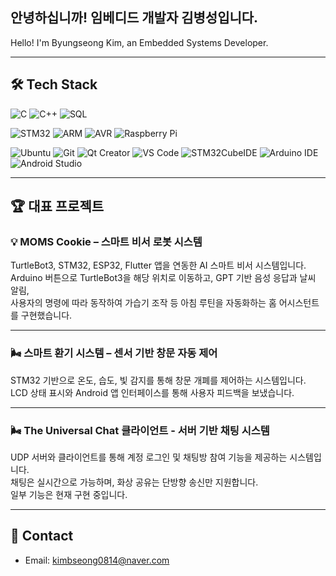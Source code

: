 

## 안녕하십니까! 임베디드 개발자 김병성입니다.
 Hello! I'm Byungseong Kim, an Embedded Systems Developer.

---

## 🛠 Tech Stack
  
![C](https://img.shields.io/badge/C-00599C?style=flat&logo=C&logoColor=white)
![C++](https://img.shields.io/badge/C++-00599C?style=flat&logo=C%2B%2B&logoColor=white)
![SQL](https://img.shields.io/badge/SQL-4479A1?style=flat&logo=MySQL&logoColor=white)


![STM32](https://img.shields.io/badge/STM32-03234B?style=flat&logo=STMicroelectronics&logoColor=white)
![ARM](https://img.shields.io/badge/ARM-0091BD?style=flat&logo=arm&logoColor=white)
![AVR](https://img.shields.io/badge/AVR-FF9900?style=flat)
![Raspberry Pi](https://img.shields.io/badge/Raspberry%20Pi-C51A4A?style=flat&logo=Raspberry-Pi)

![Ubuntu](https://img.shields.io/badge/Ubuntu-E95420?style=flat&logo=ubuntu&logoColor=white)
![Git](https://img.shields.io/badge/Git-F05032?style=flat&logo=git&logoColor=white)
![Qt Creator](https://img.shields.io/badge/Qt%20Creator-41CD52?style=flat&logo=Qt&logoColor=white)
![VS Code](https://img.shields.io/badge/VS%20Code-007ACC?style=flat&logo=Visual%20Studio%20Code&logoColor=white)
![STM32CubeIDE](https://img.shields.io/badge/STM32CubeIDE-03234B?style=flat&logo=STMicroelectronics&logoColor=white)
![Arduino IDE](https://img.shields.io/badge/Arduino%20IDE-00979D?style=flat&logo=arduino&logoColor=white)
![Android Studio](https://img.shields.io/badge/Android%20Studio-3DDC84?style=flat&logo=android-studio&logoColor=white)


---

## 🏆 대표 프로젝트

### 💡 MOMS Cookie – 스마트 비서 로봇 시스템
TurtleBot3, STM32, ESP32, Flutter 앱을 연동한 AI 스마트 비서 시스템입니다.  
Arduino 버튼으로 TurtleBot3을 해당 위치로 이동하고, GPT 기반 음성 응답과 날씨 알림,  
사용자의 명령에 따라 동작하여 가습기 조작 등 아침 루틴을 자동화하는 홈 어시스턴트를 구현했습니다.

---

### 🌬 스마트 환기 시스템 – 센서 기반 창문 자동 제어  
STM32 기반으로 온도, 습도, 빛 감지를 통해 창문 개폐를 제어하는 시스템입니다.  
LCD 상태 표시와 Android 앱 인터페이스를 통해 사용자 피드백을 보냈습니다.

---

### 🌬 The Universal Chat 클라이언트 - 서버 기반 채팅 시스템
UDP 서버와 클라이언트를 통해 계정 로그인 및 채팅방 참여 기능을 제공하는 시스템입니다.  
채팅은 실시간으로 가능하며, 화상 공유는 단방향 송신만 지원합니다.  
일부 기능은 현재 구현 중입니다.

---

## 📩 Contact
- Email: kimbseong0814@naver.com
